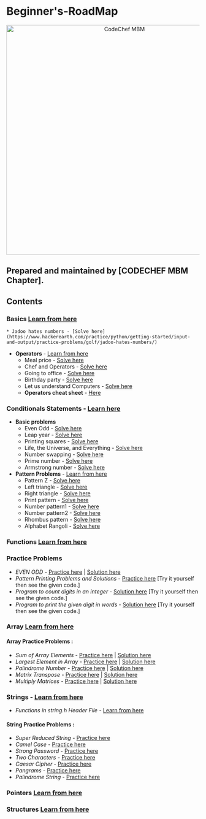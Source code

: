 # Beginner's-RoadMap
<p align="center">
<img alt="CodeChef MBM" src="images/codechef-mbm.png" height="600">
</p>

## Prepared and maintained by [CODECHEF MBM Chapter].
## Contents

### **Basics** [Learn from here](https://www.youtube.com/playlist?list=PLCQIQIjUOJeZWOq4lR2qp3VGsuuf1yXkb)
	* Jadoo hates numbers - [Solve here](https://www.hackerearth.com/practice/python/getting-started/input-and-output/practice-problems/golf/jadoo-hates-numbers/)
* **Operators** -  [Learn from here](https://www.youtube.com/playlist?list=PLCvBE7NDS5Bn_lppJzf04NUX44o3GMLjO)
    * Meal price - [Solve here](https://www.hackerrank.com/challenges/30-operators/problem)
    * Chef and Operators - [Solve here](https://www.codechef.com/problems/CHOPRT)
    * Going to office - [Solve here](https://www.hackerearth.com/practice/basic-programming/operators/basics-of-operators/practice-problems/algorithm/going-to-office-e2ef3feb/)
    * Birthday party - [Solve here](https://www.hackerearth.com/practice/basic-programming/operators/basics-of-operators/practice-problems/algorithm/birthday-party-12/)
    * Let us understand Computers - [Solve here](https://www.hackerearth.com/practice/basic-programming/operators/basics-of-operators/practice-problems/algorithm/let-us-understand-computer-78476e7a/)
    * **Operators cheat sheet** - [Here](https://meet.google.com/linkredirect?authuser=0&dest=https%3A%2F%2Fwww.hackerearth.com%2Fpractice%2Fbasic-programming%2Foperators%2Fbasics-of-operators%2Ftutorial%2F)

### **Conditionals Statements** - [Learn here](https://www.youtube.com/playlist?list=PLCvBE7NDS5BmEQD3bOJ3tTX4fh06EFcO7)
* **Basic problems**
  * Even Odd - [Solve here](https://practice.geeksforgeeks.org/problems/even-odd/1)
  * Leap year - [Solve here](https://practice.geeksforgeeks.org/problems/leap-year0943/1)
  * Printing squares - [Solve here](https://www.hackerrank.com/challenges/python-loops/problem)
  * Life, the Universe, and Everything - [Solve here](https://www.spoj.com/problems/TEST/)
  * Number swapping - [Solve here](https://practice.geeksforgeeks.org/problems/swap-two-numbers/0)
  * Prime number - [Solve here](https://practice.geeksforgeeks.org/problems/prime-number2314/1)
  * Armstrong number - [Solve here](https://practice.geeksforgeeks.org/problems/armstrong-numbers2727/1#:~:text=For%20a%20given%203%20digit,number%20else%20return%20%22No%22.)
* **Pattern Problems** - [Learn from here](https://www.youtube.com/watch?v=6irHnysGbSI&list=PL7ersPsTyYt2prN058WfA_j3ElgwD1bht)
   -  Pattern Z - [Solve here](https://www.hackerearth.com/problem/algorithm/pattern/)
   -  Left triangle - [Solve here](https://www.hackerearth.com/problem/algorithm/pattern-1-2-5c54b512/)
   -  Right triangle - [Solve here](https://www.hackerearth.com/problem/algorithm/pattern-2-3-fac8822a/)
   -  Print pattern - [Solve here](https://www.hackerearth.com/problem/algorithm/print-pattern-8/)
   -  Number pattern1 - [Solve here](https://www.hackerearth.com/problem/algorithm/pattern-problem-3-bc740118/)
   -  Number pattern2 - [Solve here](https://www.hackerearth.com/problem/algorithm/program-to-print-numeric-pattern/)
   -  Rhombus pattern - [Solve here](https://www.hackerearth.com/problem/algorithm/rhombus-pattern/)
   -  Alphabet Rangoli - [Solve here](https://www.hackerrank.com/challenges/alphabet-rangoli/problem)

### **Functions** [Learn from here](https://www.youtube.com/playlist?list=PLCvBE7NDS5BmpDbEe5DrqbmnW-EHqutSM)

### **Practice Problems**
* *EVEN ODD* -  [Practice here](https://www.hackerearth.com/problem/algorithm/even-odd-3-f509373c/submissions/) | [Solution here](https://www.hackerearth.com/submission/44823658/)
* *Pattern Printing Problems and Solutions* -  [Practice here](https://www.programiz.com/c-programming/examples/pyramid-pattern) [Try it yourself then see the given code.]
* *Program to count digits in an integer* -  [Solution here](https://www.geeksforgeeks.org/program-count-digits-integer-3-different-methods/) [Try it yourself then see the given code.]
* *Program to print the given digit in words* -  [Solution here](https://www.geeksforgeeks.org/program-to-print-the-given-digit-in-words/) [Try it yourself then see the given code.]


### **Array** [Learn from here](https://www.youtube.com/playlist?list=PLCvBE7NDS5Bk4kd70XIdfDKGViwx6c9Ij)
#### Array Practice Problems : 
* *Sum of Array Elements* -  [Practice here](https://practice.geeksforgeeks.org/problems/sum-of-array-elements2502/1/?category[]=Arrays&page=1&query=category[]Arrayspage1) | [Solution here](https://www.geeksforgeeks.org/program-find-sum-elements-given-array/)
* *Largest Element in Array* -  [Practice here](https://practice.geeksforgeeks.org/problems/largest-element-in-array/0) | [Solution here](https://www.geeksforgeeks.org/c-program-find-largest-element-array/)
* *Palindrome Number* -  [Practice here](https://practice.geeksforgeeks.org/problems/palindrome0746/1) | [Solution here](https://www.geeksforgeeks.org/check-if-a-number-is-palindrome/)
* *Matrix Transpose* -  [Practice here](https://www.hackerearth.com/practice/data-structures/arrays/multi-dimensional/practice-problems/algorithm/transpose/) | [Solution here](https://www.hackerearth.com/submission/45360805/)
* *Multiply Matrices* -  [Practice here](https://practice.geeksforgeeks.org/problems/multiply-matrices/1) | [Solution here](https://www.geeksforgeeks.org/c-program-multiply-two-matrices/)

### **Strings** -  [Learn from here](https://www.youtube.com/playlist?list=PLBlnK6fEyqRhwQbYrTDZYJaB4z1YgsAPW)
* *Functions in string.h Header File* -  [Learn from here](https://www.programiz.com/c-programming/library-function/string.h)
#### String Practice Problems :
* *Super Reduced String* - [Practice here](https://www.hackerrank.com/challenges/reduced-string/problem)
* *Camel Case* - [Practice here](https://www.hackerrank.com/challenges/camelcase/problem)
* *Strong Password* - [Practice here](https://www.hackerrank.com/challenges/strong-password/problem)
* *Two Characters* - [Practice here](https://www.hackerrank.com/challenges/two-characters/problem)
* *Caesar Cipher* - [Practice here](https://www.hackerrank.com/challenges/caesar-cipher-1/problem)
* *Pangrams* - [Practice here](https://www.hackerrank.com/challenges/pangrams/problem)
* *Palindrome String* -  [Practice here](https://practice.geeksforgeeks.org/problems/palindrome-string0817/1/?category[]=Strings&page=1&query=category[]Stringspage1)

### **Pointers** [Learn from here](https://www.youtube.com/playlist?list=PL2_aWCzGMAwLZp6LMUKI3cc7pgGsasm2_)
### **Structures** [Learn from here](https://www.youtube.com/playlist?list=PLCvBE7NDS5BkXE39NZwFHxXN6gJclMRe3)
